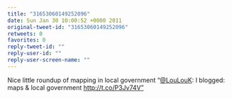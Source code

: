 ```yaml
---
title: "31653060149252096"
date: Sun Jan 30 10:00:52 +0000 2011
original-tweet-id: "31653060149252096"
retweets: 0
favorites: 0
reply-tweet-id: ""
reply-user-id: ""
reply-user-screen-name: ""
---
```

Nice little roundup of mapping in local government “<a href="https://twitter.com/LouLouK">@LouLouK</a>: I blogged: maps & local government http://t.co/P3Jv74V”
